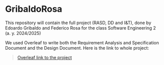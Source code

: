 # GribaldoRosa

This repository will contain the full project (RASD, DD and I&T), done by Edoardo Gribaldo and Federico Rosa for the class Software Engineering 2 (a. y. 2024/2025)

We used Overleaf to write both the Requirement Analysis and Specification Document and the Design Document. Here is the link to whole project:

> [Overleaf link to the project](https://www.overleaf.com/read/fscchwtbssgd#7de5dc)
